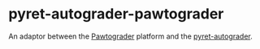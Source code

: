 # pyret-autograder-pawtograder

An adaptor between the [Pawtograder](https://github.com/pawtograder) platform
and the [pyret-autograder](https://github.com/neu-cs2000/pyret-autograder).
